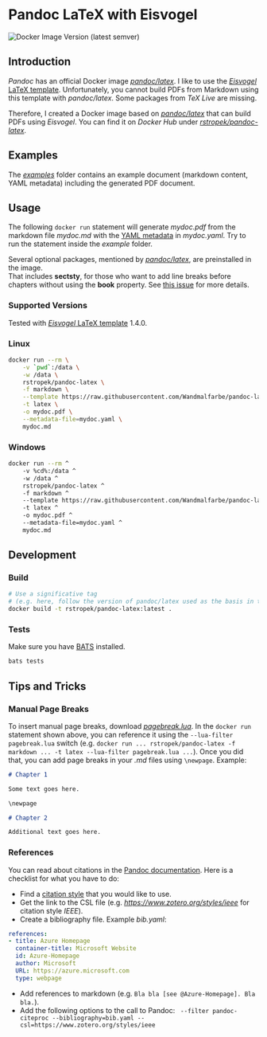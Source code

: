# Pandoc LaTeX with Eisvogel

![Docker Image Version (latest semver)](https://img.shields.io/docker/v/rstropek/pandoc-latex)


## Introduction

*Pandoc* has an official Docker image [*pandoc/latex*](https://hub.docker.com/r/pandoc/latex). I like to use the [*Eisvogel* LaTeX template](https://github.com/Wandmalfarbe/pandoc-latex-template). Unfortunately, you cannot build PDFs from Markdown using this template with *pandoc/latex*. Some packages from *TeX Live* are missing.

Therefore, I created a Docker image based on [*pandoc/latex*](https://hub.docker.com/r/pandoc/latex) that can build PDFs using *Eisvogel*. You can find it on *Docker Hub* under [*rstropek/pandoc-latex*](https://hub.docker.com/r/rstropek/pandoc-latex).


## Examples

The [*examples*](examples) folder contains an example document (markdown content, YAML metadata) including the generated PDF document.


## Usage

The following `docker run` statement will generate *mydoc.pdf* from the markdown file *mydoc.md* with the [YAML metadata](https://pandoc.org/MANUAL.html#extension-yaml_metadata_block) in *mydoc.yaml*. Try to run the statement inside the *example* folder.

Several optional packages, mentioned by [*pandoc/latex*](https://hub.docker.com/r/pandoc/latex), are preinstalled in the image.  
That includes **sectsty**, for those who want to add line breaks before chapters without using the **book** property.
See [this issue](https://github.com/Wandmalfarbe/pandoc-latex-template/issues/81) for more details.

### Supported Versions

Tested with [*Eisvogel* LaTeX template](https://github.com/Wandmalfarbe/pandoc-latex-template) 1.4.0.

### Linux

```bash
docker run --rm \
    -v `pwd`:/data \
    -w /data \
    rstropek/pandoc-latex \
    -f markdown \
    --template https://raw.githubusercontent.com/Wandmalfarbe/pandoc-latex-template/v2.0.0/eisvogel.tex \
    -t latex \
    -o mydoc.pdf \
    --metadata-file=mydoc.yaml \
    mydoc.md
```

### Windows

```bash
docker run --rm ^
    -v %cd%:/data ^
    -w /data ^
    rstropek/pandoc-latex ^
    -f markdown ^
    --template https://raw.githubusercontent.com/Wandmalfarbe/pandoc-latex-template/v2.0.0/eisvogel.tex ^
    -t latex ^
    -o mydoc.pdf ^
    --metadata-file=mydoc.yaml ^
    mydoc.md
```


## Development

### Build

```bash
# Use a significative tag
# (e.g. here, follow the version of pandoc/latex used as the basis in the Dockerfile).
docker build -t rstropek/pandoc-latex:latest .
```

### Tests

Make sure you have [BATS](https://github.com/bats-core/bats-core) installed.

```bash
bats tests
```

## Tips and Tricks

### Manual Page Breaks

To insert manual page breaks, download [*pagebreak.lua*](https://github.com/pandoc/lua-filters/blob/master/pagebreak/pagebreak.lua). In the `docker run` statement shown above, you can reference it using the `--lua-filter pagebreak.lua` switch (e.g. `docker run ... rstropek/pandoc-latex -f markdown ... -t latex --lua-filter pagebreak.lua ...`). Once you did that, you can add page breaks in your *.md* files using `\newpage`. Example:

```markdown
# Chapter 1

Some text goes here.

\newpage

# Chapter 2

Additional text goes here.
```

### References

You can read about citations in the [Pandoc documentation](https://pandoc.org/MANUAL.html#citations). Here is a checklist for what you have to do:

* Find a [citation style](https://www.zotero.org/styles) that you would like to use.
* Get the link to the CSL file (e.g. *https://www.zotero.org/styles/ieee* for citation style *IEEE*).
* Create a bibliography file. Example *bib.yaml*:

```yaml
references:
- title: Azure Homepage
  container-title: Microsoft Website
  id: Azure-Homepage
  author: Microsoft
  URL: https://azure.microsoft.com
  type: webpage
```

* Add references to markdown (e.g. `Bla bla [see @Azure-Homepage]. Bla bla.`).
* Add the following options to the call to Pandoc: ` --filter pandoc-citeproc --bibliography=bib.yaml --csl=https://www.zotero.org/styles/ieee`
